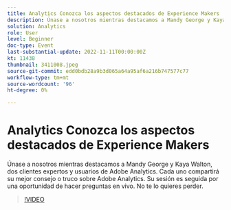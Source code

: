 ```yaml
---
title: Analytics Conozca los aspectos destacados de Experience Makers
description: Únase a nosotros mientras destacamos a Mandy George y Kaya Walton, dos clientes expertos y usuarios de Adobe Analytics. Cada uno compartirá su mejor consejo o truco sobre Adobe Analytics. Su sesión es seguida por una oportunidad de hacer preguntas en vivo. No te lo quieres perder.
solution: Analytics
role: User
level: Beginner
doc-type: Event
last-substantial-update: 2022-11-11T00:00:00Z
kt: 11438
thumbnail: 3411008.jpeg
source-git-commit: edd0bdb28a9b3d065a64a95af6a216b747577c77
workflow-type: tm+mt
source-wordcount: '96'
ht-degree: 0%

---
```


# Analytics Conozca los aspectos destacados de Experience Makers

Únase a nosotros mientras destacamos a Mandy George y Kaya Walton, dos clientes expertos y usuarios de Adobe Analytics. Cada uno compartirá su mejor consejo o truco sobre Adobe Analytics. Su sesión es seguida por una oportunidad de hacer preguntas en vivo. No te lo quieres perder.

>[!VIDEO](https://video.tv.adobe.com/v/3411008/?quality=12&learn=on)
